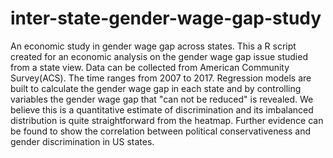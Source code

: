 # inter-state-gender-wage-gap-study
An economic study in gender wage gap across states.
This a R script created for an economic analysis on the gender wage gap issue studied from a state view. 
Data can be collected from American Community Survey(ACS). The time ranges from 2007 to 2017.
Regression models are built to calculate the gender wage gap in each state and by controlling variables the gender wage gap
that "can not be reduced" is revealed. We believe this is a quantitative estimate of discrimination and its imbalanced distribution is quite straightforward from the heatmap.
Further evidence can be found to show the correlation between political conservativeness and gender discrimination in US states.
